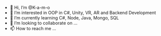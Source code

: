 - 👋 Hi, I’m @K-a-m-o
- 👀 I’m interested in OOP in C#, Unity, VR, AR and Backend Development
- 🌱 I’m currently learning C#, Node, Java, Mongo, SQL
- 💞️ I’m looking to collaborate on ...
- 📫 How to reach me ...

<!---
K-a-m-o/K-a-m-o is a ✨ special ✨ repository because its `README.md` (this file) appears on your GitHub profile.
You can click the Preview link to take a look at your changes.
--->
